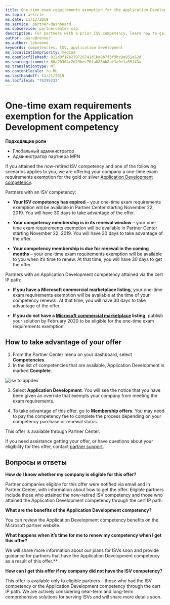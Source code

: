 ```yaml
---
title: One-time exam requirements exemption for the Application Development competency | Partner Center
ms.topic: article
ms.date: 11/13/2019
ms.service: partner-dashboard
ms.subservice: partnercenter-csp
description: For partners with a prior ISV competency, learn how to gain a one-time exam requirements exemption for the Application Development competency
author: LauraBrenner
ms.author: labrenne
keywords: competencies, ISV, application development
ms.localizationpriority: medium
ms.openlocfilehash: 022d8f17e279726741d1ba8b7f3f9bc9a951a52d
ms.sourcegitcommit: 60a20304c2d13bec76fa088bb8af1a9e1a35f43a
ms.translationtype: MT
ms.contentlocale: ru-RU
ms.lasthandoff: 11/21/2019
ms.locfileid: "74295233"
---
```

# <a name="one-time-exam-requirements-exemption-for-the-application-development-competency"></a>One-time exam requirements exemption for the Application Development competency

**Подходящие роли**

- Глобальный администратор
- Администратор партнера MPN

If you attained the now-retired ISV competency and one of the following scenarios applies to you, we are offering your company a one-time exam requirements exemption for the gold or silver [Application Development competency](https://partner.microsoft.com/membership/application-development-competency). 

Partners with an ISV competency:

- **Your ISV competency has expired** – your one-time exam requirements exemption will be available in Partner Center starting November 22, 2019. You will have 30 days to take advantage of the offer. 

- **Your competency membership is in its renewal window** – your one-time exam requirements exemption will be available in Partner Center starting November 22, 2019. You will have 30 days to take advantage of the offer. 

- **Your competency membership is due for renewal in the coming months** – your one-time exam requirements exemption will be available to you when it’s time to renew. At that time, you will have 30 days to get the offer.

Partners with an Application Development competency attained via the cert IP path:

- **If you have a Microsoft commercial marketplace listing**, your one-time exam requirements exemption will be available at the time of your competency renewal. At that time, you will have 30 days to take advantage of the offer.

- **If you do not have a [Microsoft commercial marketplace](https://azure.microsoft.com/overview/commercial-marketplace/) listing**, publish your solution by February 2020 to be eligible for the one-time exam requirements exemption.

## <a name="how-to-take-advantage-of-your-offer"></a>How to take advantage of your offer

1. From the Partner Center menu on your dashboard, select **Competencies**.
2. In the list of competencies that are available, Application Development is marked **Complete**.

![isv to appdev](images/appdev.png)

3. Select **Application Development**. You will see the notice that you have been given an override that exempts your company from meeting the exam requirements. 

4. To take advantage of this offer, go to **Membership offers**. You may need to pay the competency fee to complete the process depending on your competency purchase or renewal status. 

This offer is available through Partner Center.

If you need assistance getting your offer, or have questions about your eligibility for this offer, contact [partner support](https://partner.microsoft.com/Support). 

## <a name="frequently-asked-questions"></a>Вопросы и ответы

**How do I know whether my company is eligible for this offer?**

Partner companies eligible for this offer were notified via email and in Partner Center, with information about how to get the offer. Eligible partners include those who attained the now-retired ISV competency and those who attained the Application Development competency through the cert IP path. 

**What are the benefits of the Application Development competency?**

You can review the Application Development competency benefits on the Microsoft partner website. 

**What happens when it’s time for me to renew my competency when I get this offer?** 

We will share more information about our plans for ISVs soon and provide guidance for partners that have the Application Development competency as a result of this offer.**  

**How can I get this offer if my company did not have the ISV competency?**

This offer is available only to eligible partners – those who had the ISV competency or the Application Development competency through the cert IP path. We are actively considering near-term and long-term comprehensive solutions for serving ISVs and will share more details soon. 


